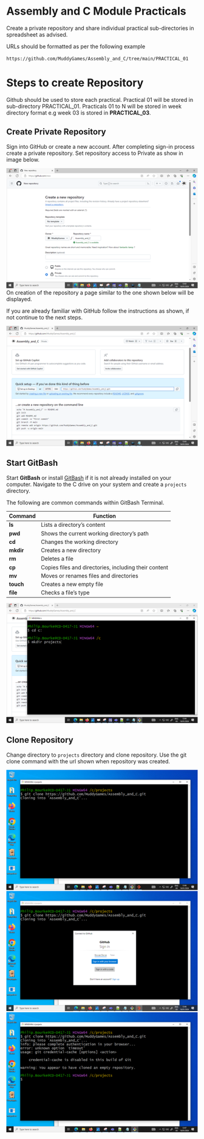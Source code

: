 # Assembly and C Module Practicals

Create a private repository and share individual practical sub-directories in spreadsheet as advised.

URLs should be formatted as per the following example 

`https://github.com/MuddyGames/Assembly_and_C/tree/main/PRACTICAL_01`


# Steps to create Repository

Github should be used to store each practical. Practical 01 will be stored in sub-directory PRACTICAL_01. Practicals 01 to N will be stored in week directory format e.g week 03 is stored in **PRACTICAL_03**. 

## Create Private Repository

Sign into GitHub or create a new account. After completing sign-in process create a private repository. Set repository access to Private as show in image below.

![Create Repo](https://github.com/MuddyGames/Assembly_and_C/blob/main/images/create_repo.png)
On creation of the repository a page similar to the one shown below will be displayed.

If you are already familiar with GitHub follow the instructions as shown, if not continue to the next steps.

![Repo Created](https://github.com/MuddyGames/Assembly_and_C/blob/main/images/repo_created.png)
## Start GitBash

Start **GitBash** or install [GitBash](https://git-scm.com/downloads) if it is not already installed on your computer. Navigate to the C drive on your system and create a `projects` directory.

The following are common commands within GitBash Terminal.

| Command   | Function                                              |
| --------- | ----------------------------------------------------- |
| **ls**    | Lists a directory’s content                           |
| **pwd**   | Shows the current working directory’s path            |
| **cd**    | Changes the working directory                         |
| **mkdir** | Creates a new directory                               |
| **rm**    | Deletes a file                                        |
| **cp**    | Copies files and directories, including their content |
| **mv**    | Moves or renames files and directories                |
| **touch** | Creates a new empty file                              |
| **file**  | Checks a file’s type                                  |

![Create Directory](https://github.com/MuddyGames/Assembly_and_C/blob/main/images/create_projects_dir.png)
## Clone Repository

Change directory to `projects` directory and clone repository. Use the git clone command with the url shown when repository was created.

![Clone Repo](https://github.com/MuddyGames/Assembly_and_C/blob/main/images/clone_repo.png)
![Clone Repo Login](https://github.com/MuddyGames/Assembly_and_C/blob/main/images/clone_repo_login.png)
![Clone Repo Login](https://github.com/MuddyGames/Assembly_and_C/blob/main/images/clone_repo_confirmed.png)
